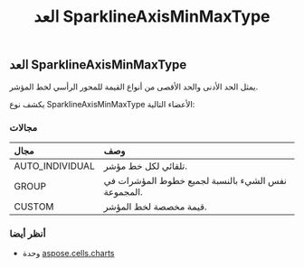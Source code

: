 ﻿---
title: العد SparklineAxisMinMaxType
second_title: Aspose.Cells for Python via .NET API المراجع
description:
type: docs
weight: 610
url: /ar/python-net/aspose.cells.charts/sparklineaxisminmaxtype/
is_root: false
---
##  العد SparklineAxisMinMaxType
يمثل الحد الأدنى والحد الأقصى من أنواع القيمة للمحور الرأسي لخط المؤشر.



يكشف نوع SparklineAxisMinMaxType الأعضاء التالية:

###  مجالات
| مجال| وصف|
| :- | :- |
| AUTO_INDIVIDUAL | تلقائي لكل خط مؤشر.|
| GROUP | نفس الشيء بالنسبة لجميع خطوط المؤشرات في المجموعة.|
| CUSTOM | قيمة مخصصة لخط المؤشر.|



###  أنظر أيضا
* وحدة [aspose.cells.charts](..)
